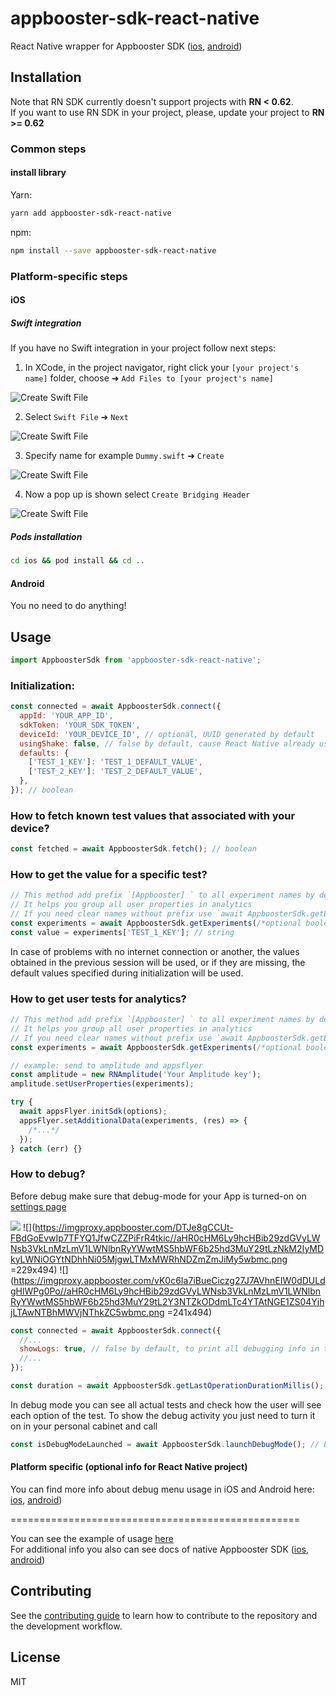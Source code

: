 # appbooster-sdk-react-native

React Native wrapper for Appbooster SDK ([ios](https://github.com/appbooster/appbooster-sdk-ios), [android](https://github.com/appbooster/appbooster-sdk-android))

## Installation

Note that RN SDK currently doesn't support projects with **RN < 0.62**.  
If you want to use RN SDK in your project, please, update your project to **RN >= 0.62**

### Common steps

#### install library

Yarn:

```sh
yarn add appbooster-sdk-react-native
```

npm:

```sh
npm install --save appbooster-sdk-react-native
```

### Platform-specific steps

#### iOS

##### Swift integration

If you have no Swift integration in your project follow next steps:

1. In XCode, in the project navigator, right click your `[your project's name]` folder, choose ➜ `Add Files to [your project's name]`

![Create Swift File](https://i.imgur.com/00K5UZ1.png)

2. Select `Swift File` ➜ `Next`

![Create Swift File](https://i.imgur.com/Mdc9MLk.png)

3. Specify name for example `Dummy.swift` ➜ `Create`

![Create Swift File](https://i.imgur.com/2HSk7Jp.png)

4. Now a pop up is shown select `Create Bridging Header`

![Create Swift File](https://i.imgur.com/f2zA0n9.png)

##### Pods installation

```bash
cd ios && pod install && cd ..
```

#### Android

You no need to do anything!

## Usage

```js
import AppboosterSdk from 'appbooster-sdk-react-native';
```

### Initialization:

```js
const connected = await AppboosterSdk.connect({
  appId: 'YOUR_APP_ID',
  sdkToken: 'YOUR_SDK_TOKEN',
  deviceId: 'YOUR_DEVICE_ID', // optional, UUID generated by default
  usingShake: false, // false by default, cause React Native already uses shake motion in debug mode for own purposes (show React Native debug window after shaking your device)
  defaults: {
    ['TEST_1_KEY']: 'TEST_1_DEFAULT_VALUE',
    ['TEST_2_KEY']: 'TEST_2_DEFAULT_VALUE',
  },
}); // boolean
```

### How to fetch known test values that associated with your device?

```js
const fetched = await AppboosterSdk.fetch(); // boolean
```

### How to get the value for a specific test?

```js
// This method add prefix `[Appbooster] ` to all experiment names by default
// It helps you group all user properties in analytics
// If you need clear names without prefix use `await AppboosterSdk.getExperiments(false)` (i.e. for your logs)
const experiments = await AppboosterSdk.getExperiments(/*optional boolean parameter, true by default*/); // object with experiments
const value = experiments['TEST_1_KEY']; // string
```

In case of problems with no internet connection or another, the values obtained in the previous session will be used, or if they are missing, the default values specified during initialization will be used.

### How to get user tests for analytics?

```js
// This method add prefix `[Appbooster] ` to all experiment names by default
// It helps you group all user properties in analytics
// If you need clear names without prefix use `await AppboosterSdk.getExperiments(false)` (i.e. for your logs)
const experiments = await AppboosterSdk.getExperiments(/*optional boolean parameter, true by default*/); // object with experiments

// example: send to amplitude and appsflyer
const amplitude = new RNAmplitude('Your Amplitude key');
amplitude.setUserProperties(experiments);

try {
  await appsFlyer.initSdk(options);
  appsFlyer.setAdditionalData(experiments, (res) => {
    /*...*/
  });
} catch (err) {}
```

### How to debug?

Before debug make sure that debug-mode for your App is turned-on on [settings page](https://platform.appbooster.com/ab/settings)

![](https://imgproxy.appbooster.com/9ACImnEbmsO822dynjTjcC_B8aXzbbpPQsOgop2PlBs//aHR0cHM6Ly9hcHBib29zdGVyLWNsb3VkLnMzLmV1LWNlbnRyYWwtMS5hbWF6b25hd3MuY29tLzk0N2M5NzdmLTAwY2EtNDA1Yi04OGQ4LTAzOTM4ZjY4OTAzYi5wbmc.png)
![](https://imgproxy.appbooster.com/DTJe8gCCUt-FBdGoEvwIp7TFYQ1JfwCZZPiFrR4tkic//aHR0cHM6Ly9hcHBib29zdGVyLWNsb3VkLnMzLmV1LWNlbnRyYWwtMS5hbWF6b25hd3MuY29tLzNkM2IyMDkyLWNiOGYtNDhhNi05MjgwLTMxMWRhNDZmZmJiMy5wbmc.png =229x494)
![](https://imgproxy.appbooster.com/vK0c6Ia7iBueCiczg27J7AVhnEIW0dDULdgHlWPg0Po//aHR0cHM6Ly9hcHBib29zdGVyLWNsb3VkLnMzLmV1LWNlbnRyYWwtMS5hbWF6b25hd3MuY29tL2Y3NTZkODdmLTc4YTAtNGE1ZS04YjhjLTAwNTBhMWVjNThkZC5wbmc.png =241x494)

```js
const connected = await AppboosterSdk.connect({
  //...
  showLogs: true, // false by default, to print all debugging info in the console (note that currently you can see logs in XCode or Android Studio but not in JS console)
  //...
});

const duration = await AppboosterSdk.getLastOperationDurationMillis(); // number (the duration of the last operation in milliseconds)
```

In debug mode you can see all actual tests and check how the user will see each option of the test. To show the debug activity you just need to turn it on in your personal cabinet and call

```js
const isDebugModeLaunched = await AppboosterSdk.launchDebugMode(); // boolean
```

#### Platform specific (optional info for React Native project)

You can find more info about debug menu usage in iOS and Android here: [ios](https://github.com/appbooster/appbooster-sdk-ios#how-to-debug), [android](https://github.com/appbooster/appbooster-sdk-android#how-to-debug))

==================================================

You can see the example of usage [here](example)  
For additional info you also can see docs of native Appbooster SDK ([ios](https://github.com/appbooster/appbooster-sdk-ios), [android](https://github.com/appbooster/appbooster-sdk-android))

## Contributing

See the [contributing guide](CONTRIBUTING.md) to learn how to contribute to the repository and the development workflow.

## License

MIT
